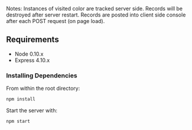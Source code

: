 Notes:
Instances of visited color are tracked server side. Records will be destroyed after server restart.
Records are posted into client side console after each POST request (on page load).


## Requirements

- Node 0.10.x
- Express 4.10.x

### Installing Dependencies

From within the root directory:

```sh
npm install
```

Start the server with:
```
npm start
```